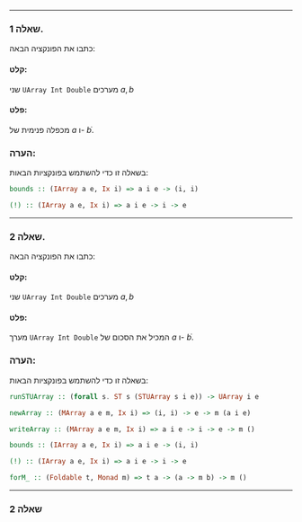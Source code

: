 ___
### שאלה 1.

כתבו את הפונקציה הבאה:
#### קלט:
שני
`UArray Int Double`
מערכים 
$a, b$
#### פלט:
מכפלה פנימית של $a$ ו- $b$ֿ.
### הערה:
בשאלה זו כדי להשתמש בפונקציות הבאות:
```Haskell 
bounds :: (IArray a e, Ix i) => a i e -> (i, i)
```
```Haskell 
(!) :: (IArray a e, Ix i) => a i e -> i -> e
```
___
### שאלה 2.

כתבו את הפונקציה הבאה:
#### קלט:
שני
`UArray Int Double`
מערכים 
$a, b$
#### פלט:
מערך 
`UArray Int Double`
המכיל את הסכום של $a$ ו- $b$ֿ.
### הערה:
בשאלה זו כדי להשתמש בפונקציות הבאות:

```Haskell 
runSTUArray :: (forall s. ST s (STUArray s i e)) -> UArray i e
```
```Haskell 
newArray :: (MArray a e m, Ix i) => (i, i) -> e -> m (a i e)
```
```Haskell 
writeArray :: (MArray a e m, Ix i) => a i e -> i -> e -> m ()
```
```Haskell 
bounds :: (IArray a e, Ix i) => a i e -> (i, i)
```
```Haskell 
(!) :: (IArray a e, Ix i) => a i e -> i -> e
```
```Haskell 
forM_ :: (Foldable t, Monad m) => t a -> (a -> m b) -> m ()
```
___
### שאלה 2
